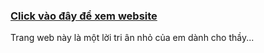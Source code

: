 ### [Click vào đây để xem website](https://tribute-code.vercel.app)

Trang web này là một lời tri ân nhỏ của em dành cho thầy...
